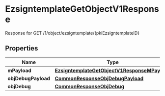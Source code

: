 

# EzsigntemplateGetObjectV1Response

Response for GET /1/object/ezsigntemplate/{pkiEzsigntemplateID}

## Properties

| Name | Type | Description | Notes |
|------------ | ------------- | ------------- | -------------|
|**mPayload** | [**EzsigntemplateGetObjectV1ResponseMPayload**](EzsigntemplateGetObjectV1ResponseMPayload.md) |  |  |
|**objDebugPayload** | [**CommonResponseObjDebugPayload**](CommonResponseObjDebugPayload.md) |  |  [optional] |
|**objDebug** | [**CommonResponseObjDebug**](CommonResponseObjDebug.md) |  |  [optional] |



